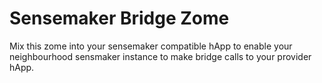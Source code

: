 # Sensemaker Bridge Zome
Mix this zome into your sensemaker compatible hApp to enable your neighbourhood sensmaker instance to make bridge calls to your provider hApp.